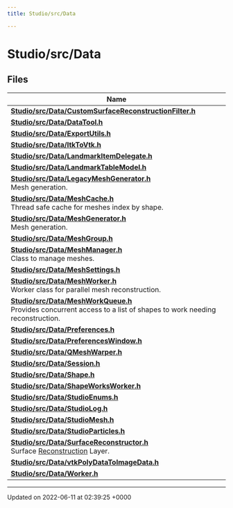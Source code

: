 ```yaml
---
title: Studio/src/Data

---
```


# Studio/src/Data



## Files

| Name           |
| -------------- |
| **[Studio/src/Data/CustomSurfaceReconstructionFilter.h](../Files/CustomSurfaceReconstructionFilter_8h.md#file-customsurfacereconstructionfilter.h)**  |
| **[Studio/src/Data/DataTool.h](../Files/DataTool_8h.md#file-datatool.h)**  |
| **[Studio/src/Data/ExportUtils.h](../Files/ExportUtils_8h.md#file-exportutils.h)**  |
| **[Studio/src/Data/ItkToVtk.h](../Files/ItkToVtk_8h.md#file-itktovtk.h)**  |
| **[Studio/src/Data/LandmarkItemDelegate.h](../Files/LandmarkItemDelegate_8h.md#file-landmarkitemdelegate.h)**  |
| **[Studio/src/Data/LandmarkTableModel.h](../Files/LandmarkTableModel_8h.md#file-landmarktablemodel.h)**  |
| **[Studio/src/Data/LegacyMeshGenerator.h](../Files/LegacyMeshGenerator_8h.md#file-legacymeshgenerator.h)** <br>Mesh generation.  |
| **[Studio/src/Data/MeshCache.h](../Files/MeshCache_8h.md#file-meshcache.h)** <br>Thread safe cache for meshes index by shape.  |
| **[Studio/src/Data/MeshGenerator.h](../Files/MeshGenerator_8h.md#file-meshgenerator.h)** <br>Mesh generation.  |
| **[Studio/src/Data/MeshGroup.h](../Files/MeshGroup_8h.md#file-meshgroup.h)**  |
| **[Studio/src/Data/MeshManager.h](../Files/MeshManager_8h.md#file-meshmanager.h)** <br>Class to manage meshes.  |
| **[Studio/src/Data/MeshSettings.h](../Files/MeshSettings_8h.md#file-meshsettings.h)**  |
| **[Studio/src/Data/MeshWorker.h](../Files/MeshWorker_8h.md#file-meshworker.h)** <br>Worker class for parallel mesh reconstruction.  |
| **[Studio/src/Data/MeshWorkQueue.h](../Files/MeshWorkQueue_8h.md#file-meshworkqueue.h)** <br>Provides concurrent access to a list of shapes to work needing reconstruction.  |
| **[Studio/src/Data/Preferences.h](../Files/Preferences_8h.md#file-preferences.h)**  |
| **[Studio/src/Data/PreferencesWindow.h](../Files/PreferencesWindow_8h.md#file-preferenceswindow.h)**  |
| **[Studio/src/Data/QMeshWarper.h](../Files/QMeshWarper_8h.md#file-qmeshwarper.h)**  |
| **[Studio/src/Data/Session.h](../Files/Session_8h.md#file-session.h)**  |
| **[Studio/src/Data/Shape.h](../Files/Shape_8h.md#file-shape.h)**  |
| **[Studio/src/Data/ShapeWorksWorker.h](../Files/ShapeWorksWorker_8h.md#file-shapeworksworker.h)**  |
| **[Studio/src/Data/StudioEnums.h](../Files/StudioEnums_8h.md#file-studioenums.h)**  |
| **[Studio/src/Data/StudioLog.h](../Files/StudioLog_8h.md#file-studiolog.h)**  |
| **[Studio/src/Data/StudioMesh.h](../Files/StudioMesh_8h.md#file-studiomesh.h)**  |
| **[Studio/src/Data/StudioParticles.h](../Files/StudioParticles_8h.md#file-studioparticles.h)**  |
| **[Studio/src/Data/SurfaceReconstructor.h](../Files/SurfaceReconstructor_8h.md#file-surfacereconstructor.h)** <br>Surface [Reconstruction](../Classes/classReconstruction.md) Layer.  |
| **[Studio/src/Data/vtkPolyDataToImageData.h](../Files/vtkPolyDataToImageData_8h.md#file-vtkpolydatatoimagedata.h)**  |
| **[Studio/src/Data/Worker.h](../Files/Worker_8h.md#file-worker.h)**  |






-------------------------------

Updated on 2022-06-11 at 02:39:25 +0000
